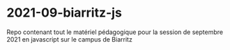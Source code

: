 


# 2021-09-biarritz-js


Repo contenant tout le matériel pédagogique pour la session de septembre 2021 en javascript sur le campus de Biarritz
